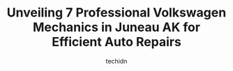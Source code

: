 ---
layout: ampstory
image: https://images.unsplash.com/photo-1607892027477-34542018abc4?ixlib=rb-4.0.3&ixid=MnwxMjA3fDB8MHxwaG90by1wYWdlfHx8fGVufDB8fHx8&auto=format&fit=crop&w=640&h=853&q=80
author: techidn
featured: false
description: When it comes to finding reliable automotive experts in Juneau AK, USA, look no further than the 7 best Volkswagen Mechanic in the area. With their exceptional skills and dedication to provi
title: Unveiling 7 Professional Volkswagen Mechanics in Juneau AK for Efficient Auto Repairs
cover:
   title: Unveiling 7 Professional Volkswagen Mechanics in Juneau AK for Efficient Auto Repairs
   subtitle: Rickpate
   background: https://images.unsplash.com/photo-1607892027477-34542018abc4?ixlib=rb-4.0.3&ixid=MnwxMjA3fDB8MHxwaG90by1wYWdlfHx8fGVufDB8fHx8&auto=format&fit=crop&w=640&h=853&q=80

pages: 
 - layout: thirds
   top: <h1>#1 Affordable Auto & Tire</h1>
   bottom: "<p>The guys are great. I was driving from Anchorage to California and my car was acting up after getting to Juneau. I called over 10 spots before finding affordable auto and</p>"
   background: https://www.knot35.com/toplist/wp-content/uploads/2023/06/best-volkswagen-mechanic-1-in-juneau-ak-1685842225.jpeg
   backgroundblur: true
 - layout: thirds
   top: <h1>#2 Mike Hatch Sales And Service</h1>
   bottom: "<p>4755 N Douglas Hwy, Juneau, AK 99801, United States</p>"
   background: https://www.knot35.com/toplist/wp-content/uploads/2023/06/best-volkswagen-mechanic-2-in-juneau-ak-1685842225.jpeg
   cta:
      link: https://www.knot35.com/toplist/unveiling-7-professional-volkswagen-mechanics-in-juneau-ak-for-efficient-auto-repairs/
      text: Unveiling 7 Professional Volkswagen Mechanics in Juneau AK for Efficient Auto Repairs
 - layout: thirds
   top: <h1>#3 Juneau Glass</h1>
   bottom: "<p>5452 Jenkins Dr #2, Juneau, AK 99801, United States</p>"
   background: https://www.knot35.com/toplist/wp-content/uploads/2023/06/best-volkswagen-mechanic-3-in-juneau-ak-1685842225.jpeg
   cta:
      link: https://www.knot35.com/toplist/unveiling-7-professional-volkswagen-mechanics-in-juneau-ak-for-efficient-auto-repairs/
      text: Unveiling 7 Professional Volkswagen Mechanics in Juneau AK for Efficient Auto Repairs
 - layout: thirds
   top: <h1>#4 Alaska Auto Repair & Sales</h1>
   bottom: "<p>1115 3rd St Suite 2, Douglas, AK 99824, United States</p>"
   background: https://images.unsplash.com/photo-1496096265110-f83ad7f96608?ixlib=rb-4.0.3&ixid=MnwxMjA3fDB8MHxwaG90by1wYWdlfHx8fGVufDB8fHx8&auto=format&fit=crop&w=640&h=853&q=80
   cta:
      link: https://www.knot35.com/toplist/unveiling-7-professional-volkswagen-mechanics-in-juneau-ak-for-efficient-auto-repairs/
      text: Unveiling 7 Professional Volkswagen Mechanics in Juneau AK for Efficient Auto Repairs
 - layout: thirds
   top: <h1>#5 DB Auto Repair</h1>
   bottom: "<p>5453 Glacier Hwy, Juneau, AK 99801, United States</p>"
   background: https://images.unsplash.com/photo-1574169208507-84376144848b?ixlib=rb-4.0.3&ixid=MnwxMjA3fDB8MHxwaG90by1wYWdlfHx8fGVufDB8fHx8&auto=format&fit=crop&w=640&h=853&q=80
   cta:
      link: https://www.knot35.com/toplist/unveiling-7-professional-volkswagen-mechanics-in-juneau-ak-for-efficient-auto-repairs/
      text: Unveiling 7 Professional Volkswagen Mechanics in Juneau AK for Efficient Auto Repairs
 - layout: thirds
   top: <h1>#6 Dougs Auto Body</h1>
   bottom: "<p>10005 Crazy Horse Dr, Juneau, AK 99801, United States</p>"
   background: https://images.unsplash.com/photo-1557672172-298e090bd0f1?ixlib=rb-4.0.3&ixid=MnwxMjA3fDB8MHxwaG90by1wYWdlfHx8fGVufDB8fHx8&auto=format&fit=crop&w=640&h=853&q=80
   cta:
      link: https://www.knot35.com/toplist/unveiling-7-professional-volkswagen-mechanics-in-juneau-ak-for-efficient-auto-repairs/
      text: Unveiling 7 Professional Volkswagen Mechanics in Juneau AK for Efficient Auto Repairs
 - layout: thirds
   top: <h1>#7 Integrity Automotive</h1>
   bottom: "<p>9979 Crazy Horse Dr, Juneau, AK 99801, United States</p>"
   background: https://images.unsplash.com/photo-1533998839656-76f5e4b2bccb?ixlib=rb-4.0.3&ixid=MnwxMjA3fDB8MHxwaG90by1wYWdlfHx8fGVufDB8fHx8&auto=format&fit=crop&w=640&h=853&q=80
   cta:
      link: https://www.knot35.com/toplist/unveiling-7-professional-volkswagen-mechanics-in-juneau-ak-for-efficient-auto-repairs/
      text: Unveiling 7 Professional Volkswagen Mechanics in Juneau AK for Efficient Auto Repairs
 - layout: thirds
   middle: Continue reading...
   background: https://images.unsplash.com/photo-1602536052359-ef94c21c5948?ixlib=rb-4.0.3&ixid=MnwxMjA3fDB8MHxwaG90by1wYWdlfHx8fGVufDB8fHx8&auto=format&fit=crop&w=640&h=853&q=80
   cta:
      link: https://www.knot35.com/toplist/unveiling-7-professional-volkswagen-mechanics-in-juneau-ak-for-efficient-auto-repairs/
      text: Unveiling 7 Professional Volkswagen Mechanics in Juneau AK for Efficient Auto Repairs
      
---